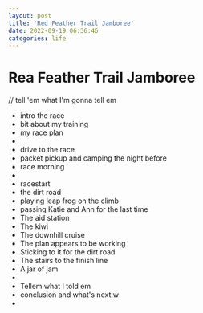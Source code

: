 ```yaml
---
layout: post
title: 'Red Feather Trail Jamboree'
date: 2022-09-19 06:36:46
categories: life
---
```


# Rea Feather Trail Jamboree

// tell 'em what I'm gonna tell em
- intro the race
- bit about my training
- my race plan
-
- drive to the race
- packet pickup and camping the night before
- race morning
-
- racestart
- the dirt road
- playing leap frog on the climb
- passing Katie and Ann for the last time
- The aid station
- The kiwi
- The downhill cruise
- The plan appears to be working
- Sticking to it for the dirt road
- The stairs to the finish line
- A jar of jam
-
- Tellem what I told em
- conclusion and what's next:w
-
